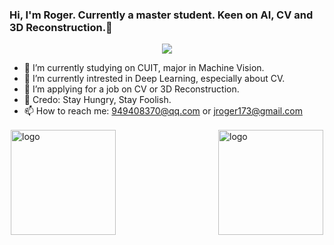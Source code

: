 ### Hi, I'm Roger. Currently a master student. Keen on AI, CV and 3D Reconstruction.👋
<p align="center">
  <img align='center' src='https://images.unsplash.com/photo-1682687219570-4c596363fd96?ixlib=rb-4.0.3&ixid=M3wxMjA3fDF8MHxwaG90by1wYWdlfHx8fGVufDB8fHx8fA%3D%3D&auto=format&fit=crop&w=1675&q=80'><br>
</p>



- 🔭 I’m currently studying on CUIT, major in Machine Vision.
- 🌱 I’m currently intrested in Deep Learning, especially about CV.
- 🤔 I’m applying for a job on CV or 3D Reconstruction.
- 💬 Credo: Stay Hungry, Stay Foolish.
- 📫 How to reach me: 949408370@qq.com or jroger173@gmail.com

<img src="https://github-readme-stats.vercel.app/api?username=Rogerlv51&show_icons=true" alt="logo" height="168" align="right" style="margin: 2px; margin-bottom: 15px;" />


<img src="https://github-readme-streak-stats.herokuapp.com/?user=Rogerlv51&show_icons=true&theme=tokyonight" alt="logo" height="168" align="left" style="margin: 2px; margin-bottom: 15px;" />



